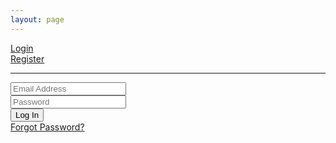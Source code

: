 ```yaml
---
layout: page
---
```


<div class="container">
    <div class="row">
        <div class="col-md-6 col-md-offset-2">
            <div class="panel panel-login">
                <div class="panel-heading">
                    <div class="row">
                        <div class="col-xs-6">
                            <a href="#" class="active" id="login-form-link">Login</a>
                        </div>
                        <div class="col-xs-6">
                            <a href="#" id="register-form-link">Register</a>
                        </div>
                    </div>
                    <hr>
                </div>
                <div class="panel-body">
                    <div class="row">
                        <div class="col-lg-12">
                            <form id="login-form" action="http://phpoll.com/login/process" method="post" role="form" style="display: block;">
                                <div class="form-group">
                                    <input type="text" name="email" id="email" tabindex="1" class="form-control" placeholder="Email Address" value="">
                                </div>
                                <div class="form-group">
                                    <input type="password" name="password" id="password" tabindex="2" class="form-control" placeholder="Password">
                                </div>
                                <div class="form-group">
                                    <div class="row">
                                        <div class="col-sm-6 col-sm-offset-3">
                                            <input type="submit" name="login-submit" id="login-submit" tabindex="4" class="form-control btn btn-login" value="Log In">
                                        </div>
                                    </div>
                                </div>
                                <div class="form-group">
                                    <div class="row">
                                        <div class="col-lg-12">
                                            <div class="text-center">
                                                <a href="http://phpoll.com/recover" tabindex="5" class="forgot-password">Forgot Password?</a>
                                            </div>
                                        </div>
                                    </div>
                                </div>
                            </form>
                            <form id="register-form" action="http://phpoll.com/register/process" method="post" role="form" style="display: none;">
                                <div class="form-group">
                                    <input type="email" name="email" id="email" tabindex="1" class="form-control" placeholder="Email Address" value="">
                                </div>
                                <div class="form-group">
                                    <input type="password" name="password" id="password" tabindex="2" class="form-control" placeholder="Password">
                                </div>
                                <div class="form-group">
                                    <input type="password" name="confirm-password" id="confirm-password" tabindex="2" class="form-control" placeholder="Confirm Password">
                                </div>
                                <div class="form-group">
                                    <div class="row">
                                        <div class="col-sm-6 col-sm-offset-3">
                                            <input type="submit" name="register-submit" id="register-submit" tabindex="4" class="form-control btn btn-register" value="Register Now">
                                        </div>
                                    </div>
                                </div>
                            </form>
                        </div>
                    </div>
                </div>
            </div>
        </div>
    </div>
</div>

<script type="text/javascript">
    document.addEventListener('DOMContentLoaded', function() {

        $('#login-form-link').click(function(e) {
            $("#login-form").delay(100).fadeIn(100);
            $("#register-form").fadeOut(100);
            $('#register-form-link').removeClass('active');
            $(this).addClass('active');
            e.preventDefault();
        });
        $('#register-form-link').click(function(e) {
            $("#register-form").delay(100).fadeIn(100);
            $("#login-form").fadeOut(100);
            $('#login-form-link').removeClass('active');
            $(this).addClass('active');
            e.preventDefault();
        });

    });
</script>